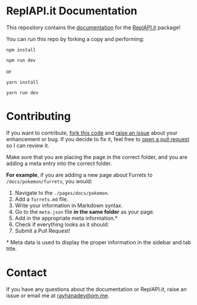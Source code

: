 # ReplAPI.it Documentation

This repository contains the [documentation](https://replapi-it-docs.vercel.app) for the [ReplAPI.it](https://www.npmjs.com/package/replapi-it) package!

You can run this repo by forking a copy and performing:

```
npm install

npm run dev
```

or

```
yarn install

yarn run dev
```

# Contributing

If you want to contribute, [fork this code](https://docs.github.com/en/github/getting-started-with-github/fork-a-repo) and [raise an issue](https://github.com/RayhanADev/replapi-it-docs/issues) about your enhancement or bug. If you decide to fix it, feel free to [open a pull request](https://github.com/RayhanADev/replapi-it-docs/pulls) so I can review it.

Make sure that you are placing the page in the correct folder, and you are adding a meta entry into the correct folder.

**For example**, if you are adding a new page about Furrets to `/docs/pokemon/furrets`, you would:

1. Navigate to the `./pages/docs/pokemon`.
2. Add a `furrets.md` file.
3. Write your information in Markdown syntax.
4. Go to the `meta.json` file **in the same folder** as your page.
5. Add in the appropriate meta information.\*
6. Check if everything looks as it should.
7. Submit a Pull Request!

\* Meta data is used to display the proper information in the sidebar and tab title.

# Contact

If you have any questions about the documentation or ReplAPI.it, raise an issue or email me at [rayhanadev@pm.me](mailto:rayhanadev@pm.me).
